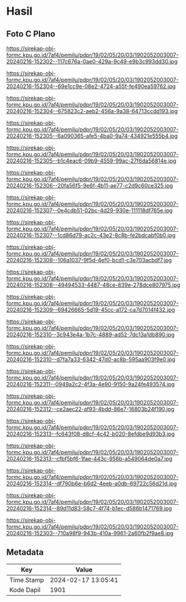 # Hasil

## Foto C Plano

https://sirekap-obj-formc.kpu.go.id/7af4/pemilu/pdpr/19/02/05/20/03/1902052003007-20240216-152302--117c676a-0ae0-429a-9c49-e9b3c993dd30.jpg

https://sirekap-obj-formc.kpu.go.id/7af4/pemilu/pdpr/19/02/05/20/03/1902052003007-20240216-152304--69e1cc9e-08e2-4724-a55f-fe490ea59762.jpg

https://sirekap-obj-formc.kpu.go.id/7af4/pemilu/pdpr/19/02/05/20/03/1902052003007-20240216-152304--675823c2-aeb2-456a-9a38-64713ccdd193.jpg

https://sirekap-obj-formc.kpu.go.id/7af4/pemilu/pdpr/19/02/05/20/03/1902052003007-20240216-152305--6a090365-afe5-4ba0-9a74-434921e555b4.jpg

https://sirekap-obj-formc.kpu.go.id/7af4/pemilu/pdpr/19/02/05/20/03/1902052003007-20240216-152305--b1c4eac6-09b9-4559-99ac-27f6da56814e.jpg

https://sirekap-obj-formc.kpu.go.id/7af4/pemilu/pdpr/19/02/05/20/03/1902052003007-20240216-152306--20fa56f5-9e6f-4b11-ae77-c2d9c60ce325.jpg

https://sirekap-obj-formc.kpu.go.id/7af4/pemilu/pdpr/19/02/05/20/03/1902052003007-20240216-152307--0e4cdb51-02bc-4d29-930e-111118df765e.jpg

https://sirekap-obj-formc.kpu.go.id/7af4/pemilu/pdpr/19/02/05/20/03/1902052003007-20240216-152307--1cd86d79-ac2c-43e2-8c8b-fe2bdcabf0b0.jpg

https://sirekap-obj-formc.kpu.go.id/7af4/pemilu/pdpr/19/02/05/20/03/1902052003007-20240216-152308--106a1037-9f5d-4ef0-bcd1-c3e703acbdf7.jpg

https://sirekap-obj-formc.kpu.go.id/7af4/pemilu/pdpr/19/02/05/20/03/1902052003007-20240216-152308--49494533-4487-48ce-839e-278dce807975.jpg

https://sirekap-obj-formc.kpu.go.id/7af4/pemilu/pdpr/19/02/05/20/03/1902052003007-20240216-152309--69426665-5d19-45cc-a172-ca7d7014f432.jpg

https://sirekap-obj-formc.kpu.go.id/7af4/pemilu/pdpr/19/02/05/20/03/1902052003007-20240216-152310--3c943e4a-1b7c-4889-ad52-7dc13a1db890.jpg

https://sirekap-obj-formc.kpu.go.id/7af4/pemilu/pdpr/19/02/05/20/03/1902052003007-20240216-152310--d7fa7a33-6342-47d0-ac8b-595aa903f9e0.jpg

https://sirekap-obj-formc.kpu.go.id/7af4/pemilu/pdpr/19/02/05/20/03/1902052003007-20240216-152311--0949a2c2-4f3a-4e90-9150-9a24fe493574.jpg

https://sirekap-obj-formc.kpu.go.id/7af4/pemilu/pdpr/19/02/05/20/03/1902052003007-20240216-152312--ce2aec22-af93-4bdd-86e7-16803b24f190.jpg

https://sirekap-obj-formc.kpu.go.id/7af4/pemilu/pdpr/19/02/05/20/03/1902052003007-20240216-152313--fc643f08-d8cf-4c42-b020-8efdbe9d93b3.jpg

https://sirekap-obj-formc.kpu.go.id/7af4/pemilu/pdpr/19/02/05/20/03/1902052003007-20240216-152313--cfbf5bf6-1fae-443c-956b-a549064de0a7.jpg

https://sirekap-obj-formc.kpu.go.id/7af4/pemilu/pdpr/19/02/05/20/03/1902052003007-20240216-152314--df790b6e-b6d2-4eeb-a0db-69722c56d21d.jpg

https://sirekap-obj-formc.kpu.go.id/7af4/pemilu/pdpr/19/02/05/20/03/1902052003007-20240216-152314--89d11d83-58c7-4f74-b1ec-d586b1471769.jpg

https://sirekap-obj-formc.kpu.go.id/7af4/pemilu/pdpr/19/02/05/20/03/1902052003007-20240216-152303--710a98f9-943b-410a-9961-2a60fb2f9ae8.jpg


## Metadata

| Key        | Value               |
| ---------- | ------------------- |
| Time Stamp | 2024-02-17 13:05:41 |
| Kode Dapil | 1901                |



